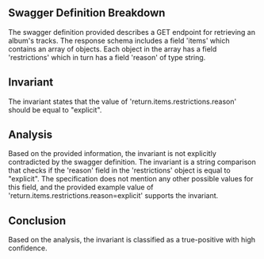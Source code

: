 ## Swagger Definition Breakdown

The swagger definition provided describes a GET endpoint for retrieving an album's tracks. The response schema includes a field 'items' which contains an array of objects. Each object in the array has a field 'restrictions' which in turn has a field 'reason' of type string.

## Invariant
The invariant states that the value of 'return.items.restrictions.reason' should be equal to "explicit".

## Analysis
Based on the provided information, the invariant is not explicitly contradicted by the swagger definition. The invariant is a string comparison that checks if the 'reason' field in the 'restrictions' object is equal to "explicit". The specification does not mention any other possible values for this field, and the provided example value of 'return.items.restrictions.reason=explicit' supports the invariant.

## Conclusion
Based on the analysis, the invariant is classified as a true-positive with high confidence.
